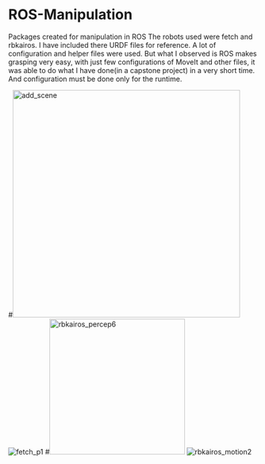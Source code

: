 # ROS-Manipulation
Packages created for manipulation in ROS
The robots used were fetch and rbkairos. I have included there URDF files for reference.
A lot of configuration and helper files were used. 
But what I observed is ROS makes grasping very easy, with just few configurations of MoveIt and other files, it was able to do 
what I have done(in a capstone project) in a very short time. And configuration must be done only for the runtime.  


#<img width="458" alt="add_scene" src="https://user-images.githubusercontent.com/56476887/85312579-a1de7a80-b4d4-11ea-90e0-a560b4c7f473.png">
![fetch_p1](https://user-images.githubusercontent.com/56476887/85312596-a6a32e80-b4d4-11ea-829f-b86269c467ba.gif)
#<img width="273" alt="rbkairos_percep6" src="https://user-images.githubusercontent.com/56476887/85312600-a73bc500-b4d4-11ea-83d9-a4a232df7202.png">
![rbkairos_motion2](https://user-images.githubusercontent.com/56476887/85312601-a7d45b80-b4d4-11ea-87f3-c9a26a534652.gif)
